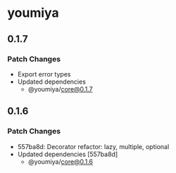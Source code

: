 # youmiya

## 0.1.7

### Patch Changes

- Export error types
- Updated dependencies
  - @youmiya/core@0.1.7

## 0.1.6

### Patch Changes

- 557ba8d: Decorator refactor: lazy, multiple, optional
- Updated dependencies [557ba8d]
  - @youmiya/core@0.1.6
